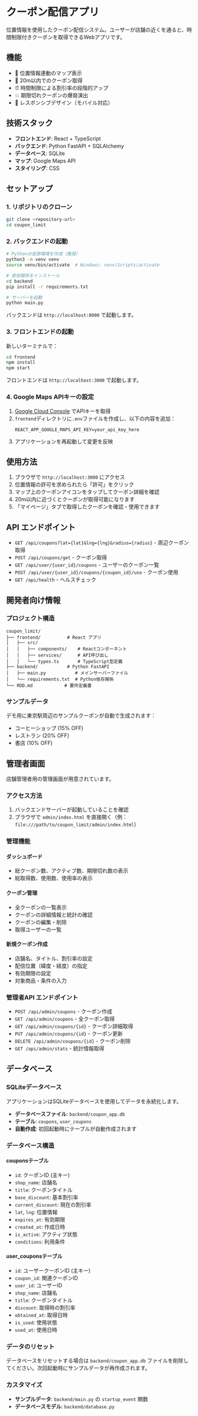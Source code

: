 # クーポン配信アプリ

位置情報を使用したクーポン配信システム。ユーザーが店舗の近くを通ると、時間制限付きクーポンを取得できるWebアプリです。

## 機能

- 📍 位置情報連動のマップ表示
- 🎫 20m以内でのクーポン取得
- ⏰ 時間制限による割引率の段階的アップ
- 💥 期限切れクーポンの爆発演出
- 📱 レスポンシブデザイン（モバイル対応）

## 技術スタック

- **フロントエンド**: React + TypeScript
- **バックエンド**: Python FastAPI + SQLAlchemy
- **データベース**: SQLite
- **マップ**: Google Maps API
- **スタイリング**: CSS

## セットアップ

### 1. リポジトリのクローン

```bash
git clone <repository-url>
cd coupon_limit
```

### 2. バックエンドの起動

```bash
# Pythonの仮想環境を作成（推奨）
python3 -m venv venv
source venv/bin/activate  # Windows: venv\Scripts\activate

# 依存関係をインストール
cd backend
pip install -r requirements.txt

# サーバーを起動
python main.py
```

バックエンドは `http://localhost:8000` で起動します。

### 3. フロントエンドの起動

新しいターミナルで：

```bash
cd frontend
npm install
npm start
```

フロントエンドは `http://localhost:3000` で起動します。

### 4. Google Maps APIキーの設定

1. [Google Cloud Console](https://console.cloud.google.com/) でAPIキーを取得
2. `frontend`ディレクトリに`.env`ファイルを作成し、以下の内容を追加：
   ```
   REACT_APP_GOOGLE_MAPS_API_KEY=your_api_key_here
   ```
3. アプリケーションを再起動して変更を反映

## 使用方法

1. ブラウザで `http://localhost:3000` にアクセス
2. 位置情報の許可を求められたら「許可」をクリック
3. マップ上のクーポンアイコンをタップしてクーポン詳細を確認
4. 20m以内に近づくとクーポンが取得可能になります
5. 「マイページ」タブで取得したクーポンを確認・使用できます

## API エンドポイント

- `GET /api/coupons?lat={lat}&lng={lng}&radius={radius}` - 周辺クーポン取得
- `POST /api/coupons/get` - クーポン取得
- `GET /api/user/{user_id}/coupons` - ユーザーのクーポン一覧
- `POST /api/user/{user_id}/coupons/{coupon_id}/use` - クーポン使用
- `GET /api/health` - ヘルスチェック

## 開発者向け情報

### プロジェクト構造

```
coupon_limit/
├── frontend/          # React アプリ
│   ├── src/
│   │   ├── components/    # Reactコンポーネント
│   │   ├── services/      # API呼び出し
│   │   └── types.ts       # TypeScript型定義
├── backend/           # Python FastAPI
│   ├── main.py           # メインサーバーファイル
│   └── requirements.txt  # Python依存関係
└── RDD.md            # 要件定義書
```

### サンプルデータ

デモ用に東京駅周辺のサンプルクーポンが自動で生成されます：
- コーヒーショップ (15% OFF)
- レストラン (20% OFF) 
- 書店 (10% OFF)

## 管理者画面

店舗管理者用の管理画面が用意されています。

### アクセス方法

1. バックエンドサーバーが起動していることを確認
2. ブラウザで `admin/index.html` を直接開く（例：`file:///path/to/coupon_limit/admin/index.html`）

### 管理機能

#### ダッシュボード
- 総クーポン数、アクティブ数、期限切れ数の表示
- 総取得数、使用数、使用率の表示

#### クーポン管理
- 全クーポンの一覧表示
- クーポンの詳細情報と統計の確認
- クーポンの編集・削除
- 取得ユーザーの一覧

#### 新規クーポン作成
- 店舗名、タイトル、割引率の設定
- 配信位置（緯度・経度）の指定
- 有効期限の設定
- 対象商品・条件の入力

### 管理者API エンドポイント

- `POST /api/admin/coupons` - クーポン作成
- `GET /api/admin/coupons` - 全クーポン取得
- `GET /api/admin/coupons/{id}` - クーポン詳細取得
- `PUT /api/admin/coupons/{id}` - クーポン更新
- `DELETE /api/admin/coupons/{id}` - クーポン削除
- `GET /api/admin/stats` - 統計情報取得

## データベース

### SQLiteデータベース

アプリケーションはSQLiteデータベースを使用してデータを永続化します。

- **データベースファイル**: `backend/coupon_app.db`
- **テーブル**: `coupons`, `user_coupons`
- **自動作成**: 初回起動時にテーブルが自動作成されます

### データベース構造

#### couponsテーブル
- `id`: クーポンID (主キー)
- `shop_name`: 店舗名
- `title`: クーポンタイトル
- `base_discount`: 基本割引率
- `current_discount`: 現在の割引率
- `lat`, `lng`: 位置情報
- `expires_at`: 有効期限
- `created_at`: 作成日時
- `is_active`: アクティブ状態
- `conditions`: 利用条件

#### user_couponsテーブル
- `id`: ユーザークーポンID (主キー)
- `coupon_id`: 関連クーポンID
- `user_id`: ユーザーID
- `shop_name`: 店舗名
- `title`: クーポンタイトル
- `discount`: 取得時の割引率
- `obtained_at`: 取得日時
- `is_used`: 使用状態
- `used_at`: 使用日時

### データのリセット

データベースをリセットする場合は `backend/coupon_app.db` ファイルを削除してください。次回起動時にサンプルデータが再作成されます。

### カスタマイズ

- **サンプルデータ**: `backend/main.py` の `startup_event` 関数
- **データベースモデル**: `backend/database.py`